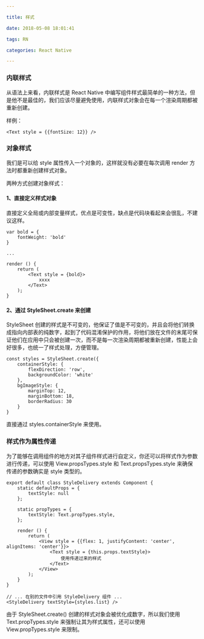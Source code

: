 ```yaml
---

title: 样式

date: 2018-05-08 18:01:41

tags: RN

categories: React Native

---
```


### 内联样式

从语法上来看，内联样式是 React Native 中编写组件样式最简单的一种方法，但是他不是最佳的，我们应该尽量避免使用，内联样式对象会在每一个渲染周期都被重新创建。

样例：

```
<Text style = {{fontSize: 12}} />
```

### 对象样式

我们是可以给 style 属性传入一个对象的，这样就没有必要在每次调用 render 方法时都重新创建样式对象。

两种方式创建对象样式：

#### 1、直接定义样式对象

直接定义全局或内部变量样式，优点是可变性，缺点是代码块看起来会很乱，不建议这样。

```
var bold = {
	fontWeight: 'bold'
}

...

render () {
	return (
		<Text style = {bold}>
			xxxx
		</Text>
	);
}
```

#### 2、通过 StyleSheet.create 来创建

StyleSheet 创建的样式是不可变的，他保证了值是不可变的，并且会将他们转换成指向内部表的纯数字，起到了代码混淆保护的作用，将他们放在文件的末尾可保证他们在应用中只会被创建一次，而不是每一次渲染周期都被重新创建，性能上会好很多，也统一了样式处理，方便管理。

```
const styles = StyleSheet.create({
    containerStyle: {
        flexDirection: 'row',
        backgroundColor: 'white'
    },
    bgImageStyle: {
        marginTop: 12,
        marginBottom: 18,
        borderRadius: 30
    }
}
```

直接通过 styles.containerStyle 来使用。

### 样式作为属性传递

为了能够在调用组件的地方对其子组件样式进行自定义，你还可以将样式作为参数进行传递，可以使用 View.propsTypes.style 和 Text.propsTypes.style 来确保传递的参数确实是 style 类型的。

```
export default class StyleDelivery extends Component {
    static defaultProps = {
        textStyle: null
    };

    static propTypes = {
        textStyle: Text.propTypes.style,
    };
    
    render () {
        return (
            <View style = {{flex: 1, justifyContent: 'center', alignItems: 'center'}}>
                <Text style = {this.props.textStyle}>
                    使用传递过来的样式
                </Text>
            </View>
        );
    }
}

// ... 在别的文件中引用 StyleDelivery 组件 ...
<StyleDelivery textStyle={styles.list} />
```

由于 StyleSheet.create() 创建的样式对象会被优化成数字，所以我们使用 Text.propTypes.style 来强制让其为样式属性，还可以使用 View.propTypes.style 来限制。


